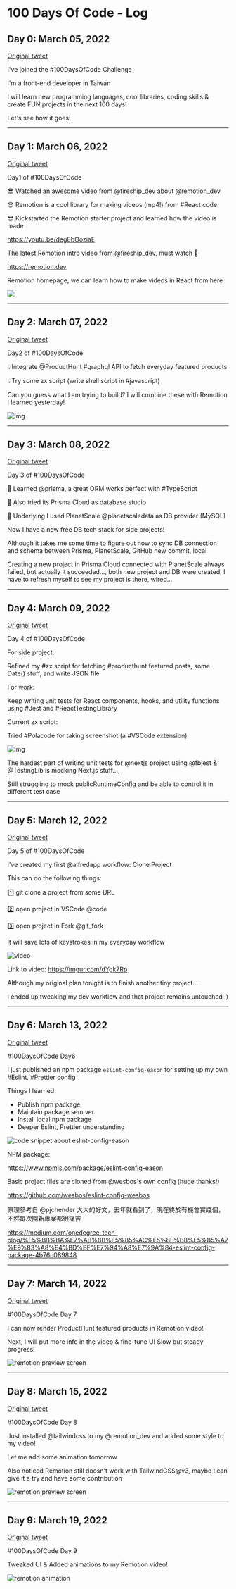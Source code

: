 # 100 Days Of Code - Log

## Day 0: March 05, 2022

[Original tweet](https://twitter.com/_easonchang/status/1500065556065439744)

I've joined the #100DaysOfCode Challenge

I'm a front-end developer in Taiwan

I will learn new programming languages, cool libraries, coding skills & create FUN projects in the next 100 days!

Let's see how it goes!

---

## Day 1: March 06, 2022

[Original tweet](https://twitter.com/_easonchang/status/1500345994768052224)

Day1 of #100DaysOfCode

😎 Watched an awesome video from @fireship_dev about @remotion_dev

😎 Remotion is a cool library for making videos (mp4!) from #React code

😎 Kickstarted the Remotion starter project and learned how the video is made

https://youtu.be/deg8bOoziaE

The latest Remotion intro video from @fireship_dev, must watch 👀

https://remotion.dev

Remotion homepage, we can learn how to make videos in React from here

![](https://imgur.com/W2juQ7d.gif)

---

## Day 2: March 07, 2022

[Original tweet](https://twitter.com/EasonChang_me/status/1500879467820232705)

Day2 of #100DaysOfCode

💡Integrate @ProductHunt #graphql API to fetch everyday featured products

💡Try some zx script (write shell script in #javascript)

Can you guess what I am trying to build? I will combine these with Remotion I learned yesterday!

![img](https://i.imgur.com/7QhgbR0.jpg)

---

## Day 3: March 08, 2022

[Original tweet](https://twitter.com/EasonChang_me/status/1501278150948372481)

Day 3 of #100DaysOfCode 

🤟 Learned @prisma, a great ORM works perfect with #TypeScript 

🤟 Also tried its Prisma Cloud as database studio

🤟 Underlying I used PlanetScale @planetscaledata as DB provider (MySQL)

Now I have a new free DB tech stack for side projects!

Although it takes me some time to figure out how to sync DB connection and schema between Prisma, PlanetScale, GitHub new commit, local

Creating a new project in Prisma Cloud connected with PlanetScale always failed, but actually it succeeded…, both new project and DB were created, I have to refresh myself to see my project is there, wired…

---

## Day 4: March 09, 2022

[Original tweet](https://twitter.com/EasonChang_me/status/1501614366046957569)

Day 4 of #100DaysOfCode

For side project:

Refined my #zx script for fetching #producthunt featured posts, some Date() stuff, and write JSON file

For work:

Keep writing unit tests for React components, hooks, and utility functions using #Jest and #ReactTestingLibrary

Current zx script:

Tried #Polacode for taking screenshot (a #VSCode extension)

![img](https://i.imgur.com/1AcKPk9.jpg)

The hardest part of writing unit tests for @nextjs project using @fbjest & @TestingLib is mocking Next.js stuff...,

Still struggling to mock publicRuntimeConfig and be able to control it in different test case

---

## Day 5: March 12, 2022

[Original tweet](https://twitter.com/EasonChang_me/status/1502720719331147776)

Day 5 of #100DaysOfCode

I've created my first @alfredapp workflow: Clone Project

This can do the following things:

1️⃣ git clone a project from some URL

2️⃣ open project in VSCode @code

3️⃣ open project in Fork @git_fork

It will save lots of keystrokes in my everyday workflow

![video](https://i.imgur.com/dYgk7Rp.gif)

Link to video: https://imgur.com/dYgk7Rp

Although my original plan tonight is to finish another tiny project...

I ended up tweaking my dev workflow and that project remains untouched :)

---

## Day 6: March 13, 2022

[Original tweet](https://twitter.com/EasonChang_me/status/1502926571703005184)

#100DaysOfCode Day6

I just published an npm package `eslint-config-eason` for setting up my own #Eslint, #Prettier config

Things I learned:

- Publish npm package
- Maintain package sem ver
- Install local npm package
- Deeper Eslint, Prettier understanding

![code snippet about eslint-config-eason](https://i.imgur.com/l7bZGMH.jpg)

NPM package:

https://www.npmjs.com/package/eslint-config-eason

Basic project files are cloned from @wesbos's own config (huge thanks!)

https://github.com/wesbos/eslint-config-wesbos

原理參考自 @pjchender 大大的好文，去年就看到了，現在終於有機會實踐個，不然每次開新專案都很痛苦

https://medium.com/onedegree-tech-blog/%E5%BB%BA%E7%AB%8B%E5%85%AC%E5%8F%B8%E5%85%A7%E9%83%A8%E4%BD%BF%E7%94%A8%E7%9A%84-eslint-config-package-4b76c089848

---

## Day 7: March 14, 2022

[Original tweet](https://twitter.com/EasonChang_me/status/1503421774499028992)

#100DaysOfCode Day 7

I can now render ProductHunt featured products in Remotion video!

Next, I will put more info in the video & fine-tune UI
Slow but steady progress!

![remotion preview screen](https://i.imgur.com/Rb2qhJw.jpg)

---

## Day 8: March 15, 2022

[Original tweet](https://twitter.com/EasonChang_me/status/1503805129778413568)

#100DaysOfCode Day 8

Just installed @tailwindcss to my @remotion_dev and added some style to my video!

Let me add some animation tomorrow

Also noticed Remotion still doesn't work with TailwindCSS@v3, maybe I can give it a try and have some contribution

![remotion preview screen](https://i.imgur.com/ZwPfcCH.jpg)

---

## Day 9: March 19, 2022

[Original tweet](https://twitter.com/EasonChang_me/status/1505160658270126083)

#100DaysOfCode Day 9

Tweaked UI & Added animations to my Remotion video!

![remotion animation](https://i.imgur.com/2kxjH39.gif)
